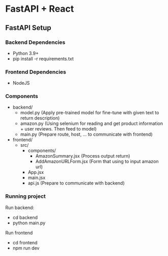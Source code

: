 # FastAPI + React

## FastAPI Setup

### Backend Dependencies
- Python 3.9+
- pip install -r requirements.txt

### Frontend Dependencies
- NodeJS


### Components
- backend/
  - model.py (Apply pre-trained model for fine-tune with given text to return description)
  - amazon.py (Using selenium for reading and get product information + user reviews. Then feed to model)
  - main.py (Prepare route, host, ... to communicate with frontend)
- frontend/
  - src/
    - components/
      - AmazonSummary.jsx (Process output return)
      - AddAmazonURLForm.jsx (Form that using to input amazon url)
    - App.jsx
    - main.jsx 
    - api.js (Prepare to communicate with backend)

### Running project
Run backend:
- cd backend
- python main.py

Run frontend
- cd frontend
- npm run dev
